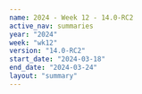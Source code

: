 ```yaml
---
name: 2024 - Week 12 - 14.0-RC2
active_nav: summaries
year: "2024"
week: "wk12"
version: "14.0-RC2"
start_date: "2024-03-18"
end_date: "2024-03-24"
layout: "summary"
---
```


